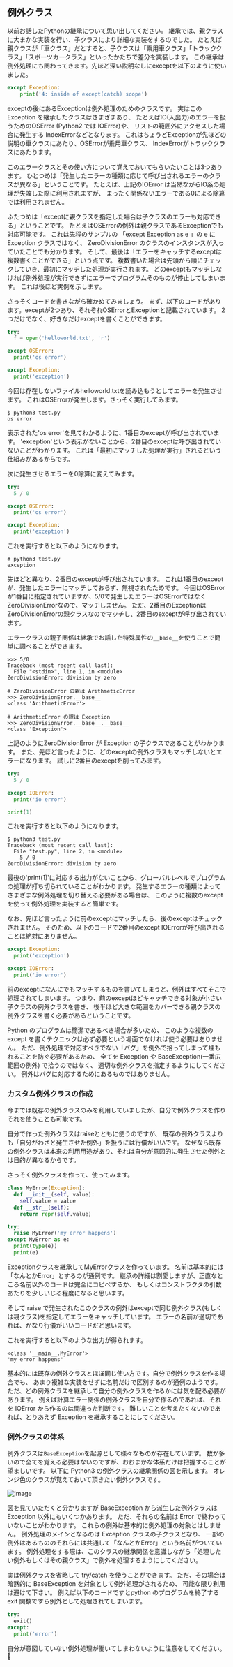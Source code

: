 ## 例外クラス

以前お話したPythonの継承について思い出してください。
継承では、親クラスに大まかな実装を行い、子クラスにより詳細な実装をするのでした。
たとえば親クラスが「車クラス」だとすると、子クラスは「乗用車クラス」「トラッククラス」「スポーツカークラス」といったかたちで差分を実装します。
この継承は例外処理にも関わってきます。先ほど深い説明なしにexceptを以下のように使いました。

```python
except Exception:
    print('4: inside of except(catch) scope')
```

exceptの後にあるExceptionは例外処理のためのクラスです。
実はこのException を継承したクラスはさまざまあり、
たとえばIO(入出力)のエラーを扱うためのOSError (Python2 では IOError)や、
リストの範囲外にアクセスした場合に発生する IndexErrorなどとなります。
これはちょうどExceptionが先ほどの説明の車クラスにあたり、OSErrorが乗用車クラス、
IndexErrorがトラッククラスにあたります。

このエラークラスとその使い方について覚えておいてもらいたいことは3つあります。
ひとつめは「発生したエラーの種類に応じて呼び出されるエラーのクラスが異なる」ということです。
たとえば、上記のIOError は当然ながらIO系の処理が失敗した際に利用されますが、
まったく関係ないエラーである0による除算では利用されません。

ふたつめは「exceptに親クラスを指定した場合は子クラスのエラーも対応できる」ということです。
たとえばOSErrorの例外は親クラスであるExceptionでも対応可能です。
これは先程のサンプルの 「except Exception as e 」の e にException クラスではなく、
ZeroDivisionError のクラスのインスタンスが入っていたことでも分かります。
そして、最後は「エラーをキャッチするexceptは複数書くことができる」という点です。
複数書いた場合は先頭から順にチェックしていき、最初にマッチした処理が実行されます。
どのexceptもマッチしなければ例外処理が実行できずにエラーでプログラムそのものが停止してしまいます。
これは後ほど実例を示します。

さっそくコードを書きながら確かめてみましょう。
まず、以下のコードがあります。exceptが2つあり、それぞれOSErrorとExceptionと記載されています。
2つだけでなく、好きなだけexceptを書くことができます。

```python
try:
  f = open('helloworld.txt', 'r')

except OSError:
  print('os error')

except Exception:
  print('exception')
```

今回は存在しないファイルhelloworld.txtを読み込もうとしてエラーを発生させます。
これはOSErrorが発生します。さっそく実行してみます。

```
$ python3 test.py
os error
```

表示された'os error'を見てわかるように、1番目のexceptが呼び出されています。
'exception'という表示がないことから、2番目のexceptは呼び出されていないことがわかります。
これは「最初にマッチした処理が実行」されるという仕組みがあるからです。

次に発生させるエラーを0除算に変えてみます。

```python
try:
  5 / 0

except OSError:
  print('os error')

except Exception:
  print('exception')
```

これを実行すると以下のようになります。

```
# python3 test.py
exception
```

先ほどと異なり、2番目のexceptが呼び出されています。
これは1番目のexceptが、発生したエラーにマッチしておらず、無視されたためです。
今回はOSErrorが1番目に指定されていますが、5/0で発生したエラーはOSErrorではなくZeroDivisionErrorなので、マッチしません。
ただ、2番目のExceptionはZeroDivisionErrorの親クラスなのでマッチし、2番目のexceptが呼び出されています。

エラークラスの親子関係は継承でお話した特殊属性の`__base__`を使うことで簡単に調べることができます。

```
>>> 5/0
Traceback (most recent call last):
  File "<stdin>", line 1, in <module>
ZeroDivisionError: division by zero

# ZeroDivisionError の親は ArithmeticError
>>> ZeroDivisionError.__base__
<class 'ArithmeticError'>

# ArithmeticError の親は Exception
>>> ZeroDivisionError.__base__.__base__
<class 'Exception'>
```

上記のようにZeroDivisionError が Exception の子クラスであることがわかります。
また、先ほど言ったように、どのexceptの例外クラスもマッチしないとエラーになります。
試しに2番目のexceptを削ってみます。

```python
try:
  5 / 0

except IOError:
  print('io error')

print(1)
```

これを実行すると以下のようになります。

```
$ python3 test.py
Traceback (most recent call last):
  File "test.py", line 2, in <module>
    5 / 0
ZeroDivisionError: division by zero
```

最後の'print(1)'に対応する出力がないことから、グローバルレベルでプログラムの処理が打ち切られていることがわかります。
発生するエラーの種類によってさまざまな例外処理を切り替える必要がある場合は、
このように複数のexceptを使って例外処理を実装すると簡単です。

なお、先ほど言ったように前のexceptにマッチしたら、後のexceptはチェックされません。
そのため、以下のコードで2番目のexcept IOErrorが呼び出されることは絶対にありません。

```python
except Exception:
  print('exception')

except IOError:
  print('io error')
```

前のexceptになんにでもマッチするものを書いてしまうと、例外はすべてそこで処理されてしまいます。
つまり、前のexceptほどキャッチできる対象が小さい子クラスの例外クラスを書き、
後半ほど大きな範囲をカバーできる親クラスの例外クラスを書く必要があるということです。

Python のプログラムは簡潔であるべき場合が多いため、
このような複数の except を書くテクニックは必ず必要という場面でなければ使う必要はありません。
ただ、例外処理で対応すべきでない「バグ」を例外で拾ってしまって埋もれることを防ぐ必要があるため、
全てを Exception や BaseException(一番広範囲の例外) で拾うのではなく、
適切な例外クラスを指定するようにしてください。
例外はバグに対応するためにあるものではありません。

### カスタム例外クラスの作成

今までは既存の例外クラスのみを利用していましたが、自分で例外クラスを作りそれを使うことも可能です。

自分で作った例外クラスはraiseとともに使うのですが、
既存の例外クラスよりも「自分がわざと発生させた例外」を扱うには行儀がいいです。
なぜなら既存の例外クラスは本来の利用用途があり、それは自分が意図的に発生させた例外とは目的が異なるからです。

さっそく例外クラスを作って、使ってみます。

```python
class MyError(Exception):
  def __init__(self, value):
    self.value = value
  def __str__(self):
    return repr(self.value)

try:
  raise MyError('my error happens')
except MyError as e:
  print(type(e))
  print(e)
```

Exceptionクラスを継承してMyErrorクラスを作っています。
名前は基本的には「なんとかError」とするのが通例です。
継承の詳細は割愛しますが、正直なところ名前以外のコードは完全にコピペするか、
もしくはコンストラクタの引数あたりを少しいじる程度になると思います。

そして raise で発生されたこのクラスの例外はexceptで同じ例外クラス(もしくは親クラス)を指定してエラーをキャッチしています。
エラーの名前が適切であれば、かなり行儀がいいコードだと思います。

これを実行すると以下のような出力が得られます。

```
<class '__main__.MyError'>
'my error happens'
```

基本的には既存の例外クラスとほぼ同じ使い方です。自分で例外クラスを作る場合でも、
あまり複雑な実装をせずに名前だけで区別するのが通例のようです。
ただ、どの例外クラスを継承して自分の例外クラスを作るかには気を配る必要があります。
例えば計算エラー関係の例外クラスを自分で作るのであれば、それを IOError から作るのは間違った判断です。
難しいことを考えたくないのであれば、とりあえず Exception を継承することにしてください。

### 例外クラスの体系

例外クラスは`BaseException`を起源として様々なものが存在しています。
数が多いので全てを覚える必要はないのですが、おおまかな体系だけは把握することが望ましいです。
以下に Python3 の例外クラスの継承関係の図を示します。
オレンジ色のクラスが覚えておいて頂きたい例外クラスです。

![image](./1095_image/01.png)

図を見ていただくと分かりますが BaseException から派生した例外クラスは Exception 以外にもいくつかあります。
ただ、それらの名前は Error で終わっていないことがわかります。
これらの例外は基本的に例外処理の対象とはしません。
例外処理のメインとなるのは Exception クラスの子クラスとなり、
一部の例外はあるもののそれらには共通して「なんとかError」という名前がついています。
例外処理をする際は、このクラスの継承関係を意識しながら「処理したい例外もしくはその親クラス」で例外を処理するようにしてください。

実は例外クラスを省略して try/catch を使うことができます。
ただ、その場合は暗黙的に BaseException を対象として例外処理がされるため、
可能な限り利用は避けて下さい。
例えば以下のコードですとpython のプログラムを終了する exit 関数ですら例外として処理されてしまいます。

```python
try:
  exit()
except:
  print('error')
```

自分が意図していない例外処理が働いてしまわないように注意をしてください。

